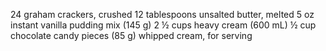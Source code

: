 24 graham crackers, crushed
12 tablespoons unsalted butter, melted
5 oz instant vanilla pudding mix (145 g)
2 ½ cups heavy cream (600 mL)
½ cup chocolate candy pieces (85 g)
whipped cream, for serving